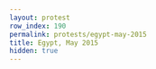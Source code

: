 ```yaml
---
layout: protest
row_index: 190
permalink: protests/egypt-may-2015
title: Egypt, May 2015
hidden: true
---
```

